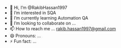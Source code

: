 - 👋 Hi, I’m @RakibHassan1997
- 👀 I’m interested in SQA
- 🌱 I’m currently learning Automation QA
- 💞️ I’m looking to collaborate on ...
- 📫 How to reach me ... rakib.hassan1997@gmail.com
- 😄 Pronouns: ...
- ⚡ Fun fact: ...

<!---
RakibHassan1997/RakibHassan1997 is a ✨ special ✨ repository because its `README.md` (this file) appears on your GitHub profile.
You can click the Preview link to take a look at your changes.
--->
